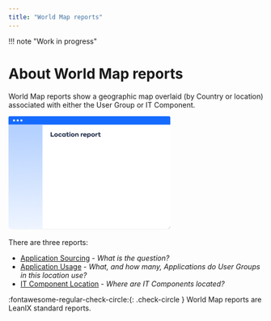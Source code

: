 ```yaml
---
title: "World Map reports"
---
```


!!! note "Work in progress"

# About World Map reports

World Map reports show a geographic map overlaid (by Country or location) associated with either the User Group or IT Component.

![Placeholder](../assets/images/location-thumbnail.png) 

There are three reports: 

- [Application Sourcing](application-sourcing-report.md) - *What is the question?*
- [Application Usage](application-usage-report.md) - *What, and how many, Applications do User Groups in this location use?*
- [IT Component Location](it-component-location-report.md) - *Where are IT Components located?*

:fontawesome-regular-check-circle:{: .check-circle }  World Map reports are LeanIX standard reports.
